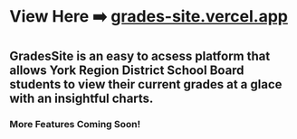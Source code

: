 # View Here ➡️ [grades-site.vercel.app](https://grades-site.vercel.app/)

## GradesSite is an easy to acsess platform that allows York Region District School Board students to view their current grades at a glace with an insightful charts.

### More Features Coming Soon!

